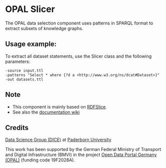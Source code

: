 # OPAL Slicer

The OPAL data selection component uses patterns in SPARQL format to extract subsets of knowledge graphs.


## Usage example:

To extract all dataset statements, use the Slicer class and the following parameters:

```
-source input.ttl
-patterns "Select * where {?d a <http://www.w3.org/ns/dcat#Dataset>}"
-out datasets.ttl
```


## Note

- This component is mainly based on [RDFSlice](http://aksw.org/Projects/RDFSlice.html).
- See also the [documentation wiki](https://github.com/projekt-opal/slicer/wiki)


## Credits

[Data Science Group (DICE)](https://dice-research.org/) at [Paderborn University](https://www.uni-paderborn.de/)

This work has been supported by the German Federal Ministry of Transport and Digital Infrastructure (BMVI) in the project [Open Data Portal Germany (OPAL)](http://projekt-opal.de/) (funding code 19F2028A).
